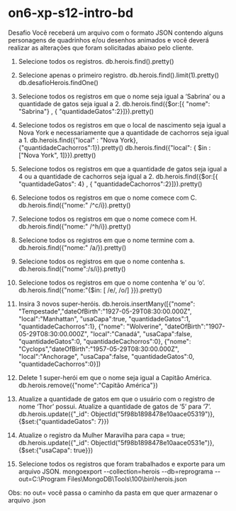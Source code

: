 # on6-xp-s12-intro-bd

Desafio
Você receberá um arquivo com o formato JSON contendo alguns personagens de quadrinhos e/ou desenhos animados e você deverá realizar as alterações que foram solicitadas abaixo pelo cliente.

1.	Selecione todos os registros.
    db.herois.find().pretty()

2.	Selecione apenas o primeiro registro.
    db.herois.find().limit(1).pretty()
    db.desafioHerois.findOne()
    
3.	Selecione todos os registros em que o nome seja igual a ‘Sabrina’ ou a quantidade de gatos seja igual a 2.
    db.herois.find({$or:[{ "nome": "Sabrina"} , { "quantidadeGatos":2}]}).pretty()

4.	Selecione todos os registros em que o local de nascimento seja igual a Nova York e necessariamente que a quantidade de cachorros seja igual a 1.
    db.herois.find({"local" : "Nova York}, {"quantidadeCachorros":1}).pretty()
    db.herois.find({"local": { $in : ["Nova York", 1]}}).pretty()

5.	Selecione todos os registros em que a quantidade de gatos seja igual a 4 ou a quantidade de cachorros seja igual a 2.
    db.herois.find({$or:[{ "quantidadeGatos": 4} , { "quantidadeCachorros":2}]}).pretty()

6.	Selecione todos os registros em que o nome comece com C.
    db.herois.find({"nome:" /^c/i}).pretty()

7.	Selecione todos os registros em que o nome comece com H.
    db.herois.find({"nome:" /^h/i}).pretty()    

8.	Selecione todos os registros em que o nome termine com a.
    db.herois.find({"nome:" /a/}).pretty()

9.	Selecione todos os registros em que o nome contenha s.
    db.herois.find({"nome":/s/i}).pretty()

10.	Selecione todos os registros em que o nome contenha ‘e’ ou ‘o’.
    db.herois.find({"nome:"{$in: [ /e/, /o/] }}).pretty()

11.	Insira 3 novos super-heróis.
db.herois.insertMany([{"nome": "Tempestade","dateOfBirth":"1927-05-29T08:30:00.000Z", "local":"Manhattan", "usaCapa":true, "quantidadeGatos":1, "quantidadeCachorros":1},
{"nome": "Wolverine", "dateOfBirth":"1907-05-29T08:30:00.000Z", "local":"Canadá", "usaCapa":false, "quantidadeGatos":0, "quantidadeCachorros":0},
{"nome": "Cyclops","dateOfBirth":"1957-05-29T08:30:00.000Z", "local":"Anchorage", "usaCapa":false, "quantidadeGatos":0, "quantidadeCachorros":0}])

12.	Delete 1 super-herói em que o nome seja igual a Capitão América.
  db.herois.remove({"nome":"Capitão América"})

13.	Atualize a quantidade de gatos em que o usuário com o registro de nome ‘Thor’ possui. Atualize a quantidade de gatos de ‘5’ para ‘7’.
  db.herois.update({"_id": ObjectId("5f98b1898478e10aace05319")}, {$set:{"quantidadeGatos": 7}})

14. Atualize o registro da Mulher Maravilha para capa = true;
  db.herois.update({"_id": ObjectId("5f98b1898478e10aace0531e")}, {$set:{"usaCapa": true}})

15.	Selecione todos os registros que foram trabalhados e exporte para um arquivo JSON.
mongoexport --collection=herois --db=reprograma --out=C:\Program Files\MongoDB\Tools\100\bin\herois.json

Obs: no out= você passa o caminho da pasta em que quer armazenar o arquivo .json

